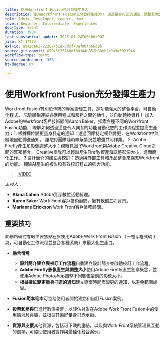 ```yaml
---
title: 使用Workfront Fusion充分發揮生產力
description: 使用Workfront Fusion充分發揮生產力！ 透過量身打造的通知、調整影像大小等，自動化工作流程、整合系統，並強化協同合作。
role: Admin, Developer, Leader, User
level: Beginner, Intermediate, Experienced
doc-type: Event
duration: 3504
last-substantial-update: 2025-01-24T00:00:00Z
jira: KT-17173
exl-id: a902ca63-2230-4b1d-8dcf-3af004b66d9b
source-git-commit: 87945f25760d168144b852b88eb2a0b9a5021946
workflow-type: tm+mt
source-wordcount: '356'
ht-degree: 0%

---
```


# 使用Workfront Fusion充分發揮生產力

Workfront Fusion有別於傳統的專案管理工具，是功能強大的整合平台，可自動化程式。 它能順暢連結各應用程式和服務之間的動作，並自動轉換資料！ 加入Adobe的Workfront客戶技術顧問Aaron Baker，探索各種不同的Workfront Fusion功能。 瞭解如何透過這些令人興奮的功能自動化您的工作流程並提高生產力：1. 根據欄位變更量身打造的通知：透過回應特定欄位變更，在Workfront中無縫地自動傳送通知。 讓您的團隊隨時瞭解情況並增強共同作業。 2. Adobe Firefly產生和影像調整大小：親眼見證了Workfront與Adobe Creative Cloud之間的緊密整合。 Creative團隊可以輕鬆產生Firefly資產和調整影像大小，進而簡化工作。 3.設計簡介的建立與校訂：透過與外部工具和產品整合來擴充Workfront的功能。 體驗AI產生的複製和有效校訂程式的強大功能。

>[!VIDEO](https://video.tv.adobe.com/v/3443029/?learn=on&enablevpops)


*主持人*

* **Alana Cohen** Adobe資深數位活動經理。
* **Aaron Baker** Work Front客戶技術顧問，擁有軟體工程背景。
* **Marianne Erickson** Work Front客戶業務顧問。

## 重要技巧

此網路研討會的主要焦點在於使用Adobe Work Front Fusion （一種低程式碼工具，可自動化工作流程並整合各種系統）來最大化生產力。

* **融合情境**

   * **設計簡介建立與校訂工作流程**&#x200B;自動建立設計簡介並啟動校訂工作流程。
   * **Adobe Firefly影像產生與調整大小**&#x200B;使用Adobe Firefly產生創意概念，並使用Adobe Photoshop調整不同廣告型別的影像大小。
   * **根據欄位變更量身打造的通知**&#x200B;建立專案時間表變更的通知，以避免範圍蠕變。

* **Fusion範本**&#x200B;範本可協助使用者開始建立和自訂Fusion案例。

* **投票和參與**&#x200B;已進行數個投票，以評估對象在Adobe Work Front Fusion中的使用情況和興趣，並根據其偏好量身打造示範。

* **資源與支援**&#x200B;其他資源，包括可下載的連結，以及與Work Front系統管理員互動的選項，可協助使用者實作與最佳化融合案例。
